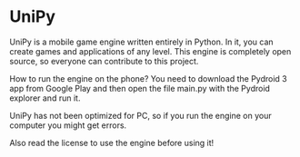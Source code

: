 # UniPy
UniPy is a mobile game engine written entirely in Python. In it, you can create games and applications of any level. This engine is completely open source, so everyone can contribute to this project.

How to run the engine on the phone?
You need to download the Pydroid 3 app from Google Play and then open the file main.py with the Pydroid explorer and run it.

UniPy has not been optimized for PC, so if you run the engine on your computer you might get errors.

Also read the license to use the engine before using it!
